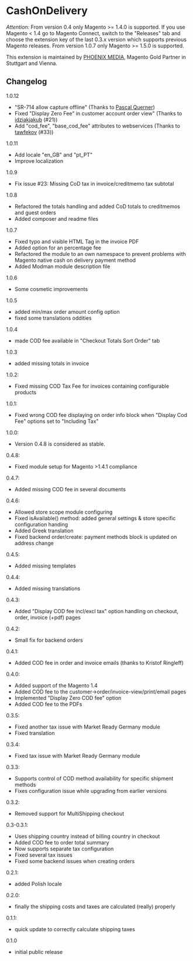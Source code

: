 CashOnDelivery
==============

*Attention:* From version 0.4 only Magento >= 1.4.0 is supported. If you use Magento < 1.4 go to Magento Connect, switch to the "Releases" tab and choose the extension key of the last 0.3.x version which supports previous Magento releases.
From version 1.0.7 only Magento >= 1.5.0 is supported.

This extension is maintained by [PHOENIX MEDIA](http://www.phoenix-media.eu/), Magento Gold Partner in Stuttgart and Vienna.
 

Changelog
---------

1.0.12
- "SR-714 allow capture offline" (Thanks to [Pascal Querner](https://github.com/MSCG/Magento-CashOnDelivery/commit/75475a11d647f8f14c9a4de0654b068f6a9d079a))
- Fixed "Display Zero Fee" in customer account order view" (Thanks to [idziakjakub](https://github.com/macopedia/Magento-CashOnDelivery/commit/ba0f39433f8cbae7cb79cd19a6da0c70d541e1c8) (#21))
- Add "cod_fee", "base_cod_fee" attributes to webservices (Thanks to [tawfekov](https://github.com/tawfekov/Magento-CashOnDelivery/commit/db91efdf110a1b9114e9d9e232925f20d382ae32) (#33))

1.0.11
- Add locale "en_GB" and "pt_PT"
- Improve localization

1.0.9
- Fix issue #23: Missing CoD tax in invoice/creditmemo tax subtotal

1.0.8
- Refactored the totals handling and added CoD totals to creditmemos and guest orders
- Added composer and readme files

1.0.7
- Fixed typo and visible HTML Tag in the invoice PDF
- Added option for an percentage fee
- Refactored the module to an own namespace to prevent problems with Magento native cash on delivery payment method
- Added Modman module description file

1.0.6
- Some cosmetic improvements

1.0.5
- added min/max order amount config option
- fixed some translations oddities

1.0.4
- made COD fee available in "Checkout Totals Sort Order" tab

1.0.3
- added missing totals in invoice

1.0.2:
- Fixed missing COD Tax Fee for invoices containing configurable products

1.0.1:
- Fixed wrong COD fee displaying on order info block when "Display Cod Fee" options set to "Including Tax"

1.0.0:
- Version 0.4.8 is considered as stable. 

0.4.8:
- Fixed module setup for Magento >1.4.1  compliance 

0.4.7:
- Added missing COD fee in several documents 

0.4.6:
- Allowed store scope module configuring
- Fixed isAvailable() method: added general settings & store specific configuration handing
- Added Greek translation
- Fixed backend order/create: payment methods block is updated on address change

0.4.5:
- Added missing templates 

0.4.4:
- Added missing translations 

0.4.3:
- Added "Display COD fee incl/excl tax" option handling on checkout, order, invoice (+pdf) pages  

0.4.2:
- Small fix for backend orders 

0.4.1:
- Added COD fee in order and invoice emails (thanks to Kristof Ringleff)

0.4.0:
- Added support of the Magento 1.4
- Added COD fee to the customer->order/invoice-view/print/email pages
- Implemented "Display Zero COD fee" option
- Added COD fee to the PDFs

0.3.5:
- Fixed another tax issue with Market Ready Germany module
- Fixed translation

0.3.4:
- Fixed tax issue with Market Ready Germany module

0.3.3:
- Supports control of COD method availability for specific shipment methods
- Fixes configuration issue while upgrading from earlier versions

0.3.2:
- Removed support for MultiShipping checkout

0.3-0.3.1:
- Uses shipping country instead of billing country in checkout
- Added COD fee to order total summary
- Now supports separate tax configuration
- Fixed several tax issues
- Fixed some backend issues when creating orders

0.2.1:
- added Polish locale

0.2.0:
- finally the shipping costs and taxes are calculated (really) properly

0.1.1:
- quick update to correctly calculate shipping taxes

0.1.0
- initial public release
